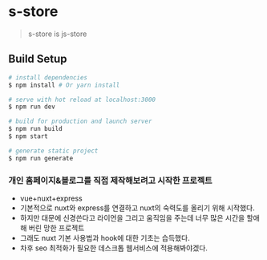 # s-store

> s-store is js-store

## Build Setup

``` bash
# install dependencies
$ npm install # Or yarn install

# serve with hot reload at localhost:3000
$ npm run dev

# build for production and launch server
$ npm run build
$ npm start

# generate static project
$ npm run generate
```

### 개인 홈페이지&블로그를 직접 제작해보려고 시작한 프로젝트
- vue+nuxt+express
- 기본적으로 nuxt와 express를 연결하고 nuxt의 숙력도를 올리기 위해 시작했다.
- 하지만 대문에 신경쓴다고 라이언을 그리고 움직임을 주는데 너무 많은 시간을 할애해 버린 망한 프로젝트
- 그래도 nuxt 기본 사용법과 hook에 대한 기초는 습득했다.
- 차후 seo 최적화가 필요한 데스크톱 웹서비스에 적용해봐야겠다.